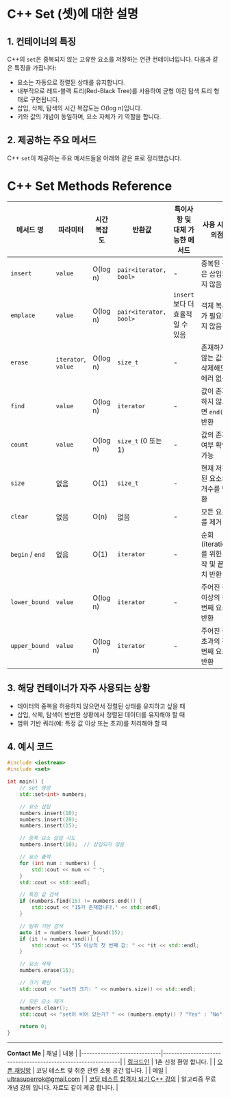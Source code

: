 
# C++ Set (셋)에 대한 설명

## 1. 컨테이너의 특징
C++의 `set`은 중복되지 않는 고유한 요소를 저장하는 연관 컨테이너입니다. 다음과 같은 특징을 가집니다:
- 요소는 자동으로 정렬된 상태를 유지합니다.
- 내부적으로 레드-블랙 트리(Red-Black Tree)를 사용하여 균형 이진 탐색 트리 형태로 구현됩니다.
- 삽입, 삭제, 탐색의 시간 복잡도는 O(log n)입니다.
- 키와 값의 개념이 동일하며, 요소 자체가 키 역할을 합니다.

## 2. 제공하는 주요 메서드
C++ `set`이 제공하는 주요 메서드들을 아래와 같은 표로 정리했습니다.

# C++ Set Methods Reference

| 메서드 명        | 파라미터             | 시간 복잡도  | 반환값         | 특이사항 및 대체 가능한 메서드 | 사용 시 주의점                             |
|------------------|----------------------|--------------|---------------|-------------------------------|-------------------------------------------|
| `insert`         | `value`             | O(log n)     | `pair<iterator, bool>` | -                             | 중복된 값은 삽입되지 않음                  |
| `emplace`        | `value`             | O(log n)     | `pair<iterator, bool>` | `insert`보다 더 효율적일 수 있음 | 객체 복사가 필요하지 않음                   |
| `erase`          | `iterator`, `value` | O(log n)     | `size_t`      | -                             | 존재하지 않는 값을 삭제해도 에러 없음       |
| `find`           | `value`             | O(log n)     | `iterator`    | -                             | 값이 존재하지 않으면 `end()` 반환           |
| `count`          | `value`             | O(log n)     | `size_t` (0 또는 1) | -                             | 값의 존재 여부 확인 가능                   |
| `size`           | 없음                | O(1)         | `size_t`      | -                             | 현재 저장된 요소의 개수를 반환              |
| `clear`          | 없음                | O(n)         | 없음          | -                             | 모든 요소를 제거                            |
| `begin` / `end`  | 없음                | O(1)         | `iterator`    | -                             | 순회(iteration)를 위한 시작 및 끝 위치 반환 |
| `lower_bound`    | `value`             | O(log n)     | `iterator`    | -                             | 주어진 값 이상의 첫 번째 요소 반환          |
| `upper_bound`    | `value`             | O(log n)     | `iterator`    | -                             | 주어진 값 초과의 첫 번째 요소 반환          |


## 3. 해당 컨테이너가 자주 사용되는 상황
- 데이터의 중복을 허용하지 않으면서 정렬된 상태를 유지하고 싶을 때
- 삽입, 삭제, 탐색이 빈번한 상황에서 정렬된 데이터를 유지해야 할 때
- 범위 기반 쿼리(예: 특정 값 이상 또는 초과)를 처리해야 할 때

## 4. 예시 코드

```cpp
#include <iostream>
#include <set>

int main() {
    // set 생성
    std::set<int> numbers;

    // 요소 삽입
    numbers.insert(10);
    numbers.insert(20);
    numbers.insert(15);

    // 중복 요소 삽입 시도
    numbers.insert(10);  // 삽입되지 않음

    // 요소 출력
    for (int num : numbers) {
        std::cout << num << " ";
    }
    std::cout << std::endl;

    // 특정 값 검색
    if (numbers.find(15) != numbers.end()) {
        std::cout << "15가 존재합니다." << std::endl;
    }

    // 범위 기반 검색
    auto it = numbers.lower_bound(15);
    if (it != numbers.end()) {
        std::cout << "15 이상의 첫 번째 값: " << *it << std::endl;
    }

    // 요소 삭제
    numbers.erase(15);

    // 크기 확인
    std::cout << "set의 크기: " << numbers.size() << std::endl;

    // 모든 요소 제거
    numbers.clear();
    std::cout << "set이 비어 있는가? " << (numbers.empty() ? "Yes" : "No") << std::endl;

    return 0;
}
```

---
**Contact Me**
| 채널                        | 내용                                                          |
|-----------------------------|--------------------------------------------------------------|
| [링크드인](https://www.linkedin.com/in/ultrasuperrok/)               |  1촌 신청 환영 합니다. |
| [오픈 채팅방](https://open.kakao.com/o/gX0WnTCf)             |  코딩 테스트 및 취준 관련 소통 공간 입니다. |
| 메일                   | ultrasuperrok@gmail.com  |
| [코딩 테스트 합격자 되기 C++ 강의](https://inf.run/H9yxm) |  알고리즘 무료 개념 강의 입니다. 자료도 같이 제공 합니다. |

